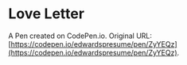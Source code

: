 # Love Letter

A Pen created on CodePen.io. Original URL: [https://codepen.io/edwardspresume/pen/ZyYEQz](https://codepen.io/edwardspresume/pen/ZyYEQz).

